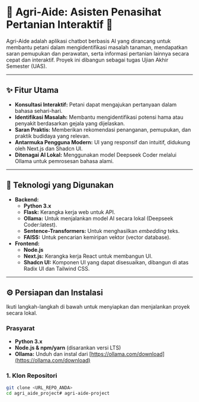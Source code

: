 # 🌿 Agri-Aide: Asisten Penasihat Pertanian Interaktif 🌿

Agri-Aide adalah aplikasi chatbot berbasis AI yang dirancang untuk membantu petani dalam mengidentifikasi masalah tanaman, mendapatkan saran pemupukan dan perawatan, serta informasi pertanian lainnya secara cepat dan interaktif. Proyek ini dibangun sebagai tugas Ujian Akhir Semester (UAS).

---

## ✨ Fitur Utama

* **Konsultasi Interaktif:** Petani dapat mengajukan pertanyaan dalam bahasa sehari-hari.
* **Identifikasi Masalah:** Membantu mengidentifikasi potensi hama atau penyakit berdasarkan gejala yang dijelaskan.
* **Saran Praktis:** Memberikan rekomendasi penanganan, pemupukan, dan praktik budidaya yang relevan.
* **Antarmuka Pengguna Modern:** UI yang responsif dan intuitif, didukung oleh Next.js dan Shadcn UI.
* **Ditenagai AI Lokal:** Menggunakan model Deepseek Coder melalui Ollama untuk pemrosesan bahasa alami.

---

## 🚀 Teknologi yang Digunakan

* **Backend:**
    * **Python 3.x**
    * **Flask:** Kerangka kerja web untuk API.
    * **Ollama:** Untuk menjalankan model AI secara lokal (Deepseek Coder:latest).
    * **Sentence-Transformers:** Untuk menghasilkan *embedding* teks.
    * **FAISS:** Untuk pencarian kemiripan vektor (vector database).
* **Frontend:**
    * **Node.js**
    * **Next.js:** Kerangka kerja React untuk membangun UI.
    * **Shadcn UI:** Komponen UI yang dapat disesuaikan, dibangun di atas Radix UI dan Tailwind CSS.

---

## ⚙️ Persiapan dan Instalasi

Ikuti langkah-langkah di bawah untuk menyiapkan dan menjalankan proyek secara lokal.

### Prasyarat

* **Python 3.x**
* **Node.js & npm/yarn** (disarankan versi LTS)
* **Ollama:** Unduh dan instal dari [https://ollama.com/download](https://ollama.com/download)

### 1. Klon Repositori

```bash
git clone <URL_REPO_ANDA>
cd agri_aide_project# agri-aide-project

